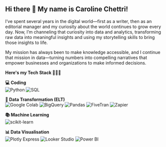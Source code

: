 ## Hi there 👋 My name is Caroline Chettri! 

I’ve spent several years in the digital world—first as a writer, then as an editorial manager and my curiosity about the world continues to grow every day. Now, I’m channeling that curiosity into data and analytics, transforming raw data into meaningful insights and using my storytelling skills to bring those insights to life.

My mission has always been to make knowledge accessible, and I continue that mission in data—turning numbers into compelling narratives that empower businesses and organizations to make informed decisions.

**Here's my Tech Stack 👩🏻‍💻**

**💻 Coding**  
![Python](https://img.shields.io/badge/Python-3776AB?logo=python&logoColor=white)
![SQL](https://img.shields.io/badge/SQL-003B57?logo=postgresql&logoColor=white)

**🔄 Data Transformation (ELT)**  
![Google Colab](https://img.shields.io/badge/Google%20Colab-F9AB00?logo=googlecolab&logoColor=black)
![BigQuery](https://img.shields.io/badge/BigQuery-4285F4?logo=googlecloud&logoColor=white)
![Pandas](https://img.shields.io/badge/Pandas-150458?logo=pandas&logoColor=white)
![FiveTran](https://img.shields.io/badge/FiveTran-2C7BE5?logo=fivetran&logoColor=white)
![Zapier](https://img.shields.io/badge/Zapier-FF4A00?logo=zapier&logoColor=white)

**📚 Machine Learning**  
![scikit-learn](https://img.shields.io/badge/scikit--learn-F7931E?logo=scikitlearn&logoColor=white)

**📊 Data Visualisation**  
![Plotly Express](https://img.shields.io/badge/Plotly%20Express-3F4F75?logo=plotly&logoColor=white)
![Looker Studio](https://img.shields.io/badge/Looker%20Studio-4285F4?logo=looker&logoColor=white)
![Power BI](https://img.shields.io/badge/Power%20BI-F2C811?logo=powerbi&logoColor=black)

